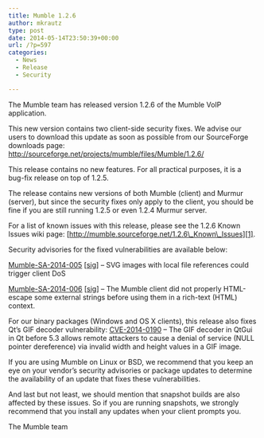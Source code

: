```yaml
---
title: Mumble 1.2.6
author: mkrautz
type: post
date: 2014-05-14T23:50:39+00:00
url: /?p=597
categories:
  - News
  - Release
  - Security

---
```

<img class="alignleft size-full wp-image-232" title="Mumblesoftwarelogo" src="http://mumble.sourceforge.net/w/logo.png" alt="" />The Mumble team has released version 1.2.6 of the Mumble VoIP application.

This new version contains two client-side security fixes. We advise our users to download this update as soon as possible from our SourceForge downloads page: <http://sourceforge.net/projects/mumble/files/Mumble/1.2.6/>

This release contains no new features. For all practical purposes, it is a bug-fix release on top of 1.2.5.

<!--more-->

The release contains new versions of both Mumble (client) and Murmur (server), but since the security fixes only apply to the client, you should be fine if you are still running 1.2.5 or even 1.2.4 Murmur server.

For a list of known issues with this release, please see the 1.2.6 Known Issues wiki page: [http://mumble.sourceforge.net/1.2.6\_Known\_Issues][1].

Security advisories for the fixed vulnerabilities are available below:

[Mumble-SA-2014-005][2] [[sig][3]] &#8211; SVG images with local file references could trigger client DoS

[Mumble-SA-2014-006][4] [[sig][5]] &#8211; The Mumble client did not properly HTML-escape some external strings before using them in a rich-text (HTML) context.

For our binary packages (Windows and OS X clients), this release also fixes Qt&#8217;s GIF decoder vulnerability: [CVE-2014-0190][6] &#8211; The GIF decoder in QtGui in Qt before 5.3 allows remote attackers to cause a denial of service (NULL pointer dereference) via invalid width and height values in a GIF image.

If you are using Mumble on Linux or BSD, we recommend that you keep an eye on your vendor&#8217;s security advisories or package updates to determine the availability of an update that fixes these vulnerabilities.

And last but not least, we should mention that snapshot builds are also affected by these issues. So if you are running snapshots, we strongly recommend that you install any updates when your client prompts you.

The Mumble team

 [1]: http://mumble.sourceforge.net/1.2.6_Known_Issues
 [2]: http://mumble.info/security/Mumble-SA-2014-005.txt
 [3]: http://mumble.info/security/Mumble-SA-2014-005.txt.sig
 [4]: http://mumble.info/security/Mumble-SA-2014-006.txt
 [5]: http://mumble.info/security/Mumble-SA-2014-006.txt.sig
 [6]: http://web.nvd.nist.gov/view/vuln/detail?vulnId=CVE-2014-0190